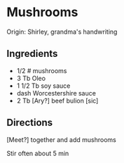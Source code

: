 # Mushrooms

Origin: Shirley, grandma's handwriting

## Ingredients

- 1/2 # mushrooms
- 3 Tb Oleo
- 1 1/2 Tb soy sauce
- dash Worcestershire sauce
- 2 Tb [Ary?] beef bulion [sic]

## Directions

[Meet?] together and add mushrooms

Stir often about 5 min